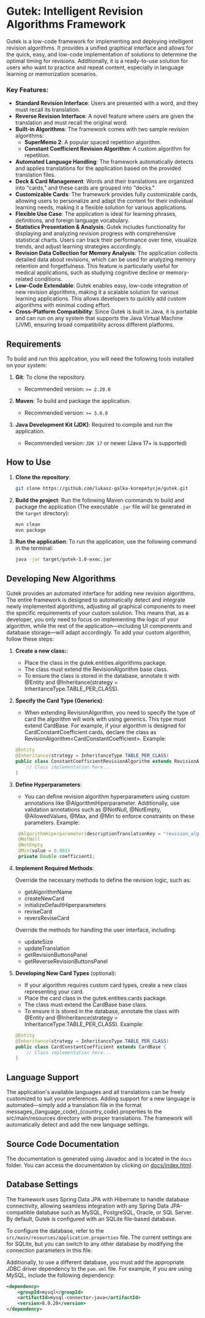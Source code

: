 # Gutek: Intelligent Revision Algorithms Framework

Gutek is a low-code framework for implementing and deploying intelligent revision algorithms. It provides a unified graphical interface and allows for the quick, easy, and low-code implementation of solutions to determine the optimal timing for revisions. Additionally, it is a ready-to-use solution for users who want to practice and repeat content, especially in language learning or memorization scenarios.

### Key Features:
- **Standard Revision Interface**: Users are presented with a word, and they must recall its translation.
- **Reverse Revision Interface**: A novel feature where users are given the translation and must recall the original word.
- **Built-in Algorithms**: The framework comes with two sample revision algorithms:
    - **SuperMemo 2**: A popular spaced repetition algorithm.
    - **Constant Coefficient Revision Algorithm**: A custom algorithm for repetition.
- **Automated Language Handling**: The framework automatically detects and applies translations for the application based on the provided translation files.
- **Deck & Card Management**: Words and their translations are organized into "cards," and these cards are grouped into "decks."
- **Customizable Cards**: The framework provides fully customizable cards, allowing users to personalize and adapt the content for their individual learning needs, making it a flexible solution for various applications.
- **Flexible Use Case**: The application is ideal for learning phrases, definitions, and foreign language vocabulary.
- **Statistics Presentation & Analysis**: Gutek includes functionality for displaying and analyzing revision progress with comprehensive statistical charts. Users can track their performance over time, visualize trends, and adjust learning strategies accordingly.
- **Revision Data Collection for Memory Analysis**: The application collects detailed data about revisions, which can be used for analyzing memory retention and forgetfulness. This feature is particularly useful for medical applications, such as studying cognitive decline or memory-related conditions.
- **Low-Code Extendable**: Gutek enables easy, low-code integration of new revision algorithms, making it a scalable solution for various learning applications. This allows developers to quickly add custom algorithms with minimal coding effort.
- **Cross-Platform Compatibility**: Since Gutek is built in Java, it is portable and can run on any system that supports the Java Virtual Machine (JVM), ensuring broad compatibility across different platforms.

## Requirements

To build and run this application, you will need the following tools installed on your system:

1. **Git**: To clone the repository.
    - Recommended version: `>= 2.20.0`

2. **Maven**: To build and package the application.
    - Recommended version: `>= 3.6.0`

3. **Java Development Kit (JDK)**: Required to compile and run the application.
    - Recommended version: `JDK 17` or newer (Java 17+ is supported)

## How to Use

1. **Clone the repository**:
   ```bash
   git clone https://github.com/lukasz-galka-korepetycje/gutek.git
2. **Build the project**: Run the following Maven commands to build and package the application (The executable `.jar` file will be generated in the `target` directory):
    ```bash
    mvn clean
    mvn package
3. **Run the application**: To run the application, use the following command in the terminal:
    ```bash
   java -jar target/gutek-1.0-exec.jar

## Developing New Algorithms

Gutek provides an automated interface for adding new revision algorithms. The entire framework is designed to automatically detect and integrate newly implemented algorithms, adjusting all graphical components to meet the specific requirements of your custom solution. This means that, as a developer, you only need to focus on implementing the logic of your algorithm, while the rest of the application—including UI components and database storage—will adapt accordingly.
To add your custom algorithm, follow these steps:

1. **Create a new class:**:
    * Place the class in the gutek.entities.algorithms package.
    * The class must extend the RevisionAlgorithm base class.
    * To ensure the class is stored in the database, annotate it with @Entity and @Inheritance(strategy = InheritanceType.TABLE_PER_CLASS).
2. **Specify the Card Type (Generics)**:
    * When extending RevisionAlgorithm, you need to specify the type of card the algorithm will work with using generics. This type must extend CardBase. For example, if your algorithm is designed for CardConstantCoefficient cards, declare the class as RevisionAlgorithm\<CardConstantCoefficient\>.
    Example:
    ```java
    @Entity
    @Inheritance(strategy = InheritanceType.TABLE_PER_CLASS)
    public class ConstantCoefficientRevisionAlgorithm extends RevisionAlgorithm<CardConstantCoefficient> {
        // Class implementation here...
    }
3. **Define Hyperparameters**:
   * You can define revision algorithm hyperparameters using custom annotations like @AlgorithmHiperparameter. Additionally, use validation annotations such as @NotNull, @NotEmpty, @AllowedValues, @Max, and @Min to enforce constraints on these parameters.
   Example:
   ```java
    @AlgorithmHiperparameter(descriptionTranslationKey = "revision_algorithm.const_coeff.normal_coeff_1")
    @NotNull
    @NotEmpty
    @Min(value = 0.001)
    private Double coefficient1;
4. **Implement Required Methods**:

   Override the necessary methods to define the revision logic, such as:
   * getAlgorithmName
   * createNewCard
   * initializeDefaultHiperparameters
   * reviseCard
   * reversReviseCard

   Override the methods for handling the user interface, including:
   * updateSize
   * updateTranslation
   * getRevisionButtonsPanel
   * getReverseRevisionButtonsPanel

5. **Developing New Card Types** (optional):
   * If your algorithm requires custom card types, create a new class representing your card.
   * Place the card class in the gutek.entities.cards package.
   * The class must extend the CardBase base class.
   * To ensure it is stored in the database, annotate the class with @Entity and @Inheritance(strategy = InheritanceType.TABLE_PER_CLASS).
   Example:
    ```java
    @Entity
    @Inheritance(strategy = InheritanceType.TABLE_PER_CLASS)
    public class CardConstantCoefficient extends CardBase {
        // Class implementation here...
    }

## Language Support

The application's available languages and all translations can be freely customized to suit your preferences. Adding support for a new language is automated—simply add a translation file in the format messages_{language_code}_{country_code}.properties to the src/main/resources directory with proper translations. The framework will automatically detect and add the new language settings.

## Source Code Documentation

The documentation is generated using Javadoc and is located in the `docs` folder. You can access the documentation by clicking on <a href="https://github.com/lukasz-galka-korepetycje/gutek/docs/index.html" target="_blank">docs/index.html</a>.

## Database Settings

The framework uses Spring Data JPA with Hibernate to handle database connectivity, allowing seamless integration with any Spring Data JPA-compatible database such as MySQL, PostgreSQL, Oracle, or SQL Server. By default, Gutek is configured with an SQLite file-based database.

To configure the database, refer to the `src/main/resources/application.properties` file. The current settings are for SQLite, but you can switch to any other database by modifying the connection parameters in this file.

Additionally, to use a different database, you must add the appropriate JDBC driver dependency to the `pom.xml` file. For example, if you are using MySQL, include the following dependency:

```xml
<dependency>
    <groupId>mysql</groupId>
    <artifactId>mysql-connector-java</artifactId>
    <version>8.0.28</version>
</dependency>